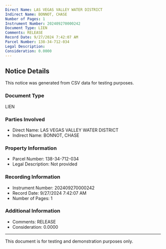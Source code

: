 ```yaml
---
Direct Name: LAS VEGAS VALLEY WATER DISTRICT
Indirect Name: BONNOT, CHASE
Number of Pages: 1
Instrument Number: 202409270000242
Document Type: LIEN
Comments: RELEASE
Record Date: 9/27/2024 7:42:07 AM
Parcel Number: 138-34-712-034
Legal Description: 
Consideration: 0.0000
---
```


## Notice Details

This notice was generated from CSV data for testing purposes.

### Document Type
LIEN

### Parties Involved
- Direct Name: LAS VEGAS VALLEY WATER DISTRICT
- Indirect Name: BONNOT, CHASE

### Property Information
- Parcel Number: 138-34-712-034
- Legal Description: Not provided

### Recording Information
- Instrument Number: 202409270000242
- Record Date: 9/27/2024 7:42:07 AM
- Number of Pages: 1

### Additional Information
- Comments: RELEASE
- Consideration: 0.0000

---

This document is for testing and demonstration purposes only.
